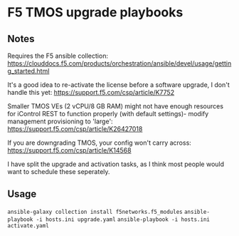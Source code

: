 # F5 TMOS upgrade playbooks 

## Notes 

Requires the F5 ansible collection:
https://clouddocs.f5.com/products/orchestration/ansible/devel/usage/getting_started.html

It's a good idea to re-activate the license before a software upgrade, I don't handle this yet:
https://support.f5.com/csp/article/K7752

Smaller TMOS VEs (2 vCPU/8 GB RAM) might not have enough resources for iControl REST to function properly (with default settings)- modify management provisioning to 'large':
https://support.f5.com/csp/article/K26427018

If you are downgrading TMOS, your config won't carry across:
https://support.f5.com/csp/article/K14568

I have split the upgrade and activation tasks, as I think most people would want to schedule these seperately.

## Usage

`ansible-galaxy collection install f5networks.f5_modules`
`ansible-playbook -i hosts.ini upgrade.yaml`
`ansible-playbook -i hosts.ini activate.yaml`

